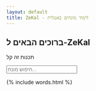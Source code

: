 ```yaml
---
layout: default
title: ZeKal - לימוד מונחים באנגלית
---
```


<h2>ברוכים הבאים ל-ZeKal</h2>
<p>תכנות זה קל</p>

<input type="text" id="search" placeholder="חיפוש מונח...">

{% include words.html %}
